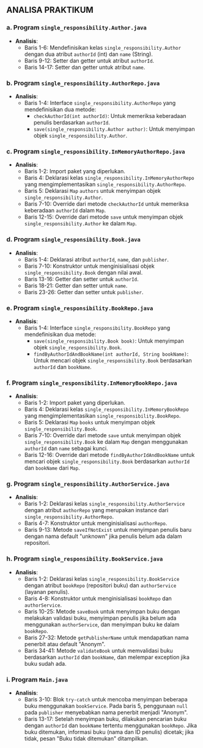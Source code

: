## ANALISA PRAKTIKUM

### a. Program `single_responsibility.Author.java`
- **Analisis**:
    - Baris 1-6: Mendefinisikan kelas `single_responsibility.Author` dengan dua atribut `authorId` (int) dan `name` (String).
    - Baris 9-12: Setter dan getter untuk atribut `authorId`.
    - Baris 14-17: Setter dan getter untuk atribut `name`.

### b. Program `single_responsibility.AuthorRepo.java`
- **Analisis**:
    - Baris 1-4: Interface `single_responsibility.AuthorRepo` yang mendefinisikan dua metode:
        - `checkAuthorId(int authorId)`: Untuk memeriksa keberadaan penulis berdasarkan `authorId`.
        - `save(single_responsibility.Author author)`: Untuk menyimpan objek `single_responsibility.Author`.

### c. Program `single_responsibility.InMemoryAuthorRepo.java`
- **Analisis**:
    - Baris 1-2: Import paket yang diperlukan.
    - Baris 4: Deklarasi kelas `single_responsibility.InMemoryAuthorRepo` yang mengimplementasikan `single_responsibility.AuthorRepo`.
    - Baris 5: Deklarasi `Map` `authors` untuk menyimpan objek `single_responsibility.Author`.
    - Baris 7-10: Override dari metode `checkAuthorId` untuk memeriksa keberadaan `authorId` dalam `Map`.
    - Baris 12-15: Override dari metode `save` untuk menyimpan objek `single_responsibility.Author` ke dalam `Map`.

### d. Program `single_responsibility.Book.java`
- **Analisis**:
    - Baris 1-4: Deklarasi atribut `authorId`, `name`, dan `publisher`.
    - Baris 7-10: Konstruktor untuk menginisialisasi objek `single_responsibility.Book` dengan nilai awal.
    - Baris 13-16: Getter dan setter untuk `authorId`.
    - Baris 18-21: Getter dan setter untuk `name`.
    - Baris 23-26: Getter dan setter untuk `publisher`.

### e. Program `single_responsibility.BookRepo.java`
- **Analisis**:
    - Baris 1-4: Interface `single_responsibility.BookRepo` yang mendefinisikan dua metode:
        - `save(single_responsibility.Book book)`: Untuk menyimpan objek `single_responsibility.Book`.
        - `findByAuthorIdAndBookName(int authorId, String bookName)`: Untuk mencari objek `single_responsibility.Book` berdasarkan `authorId` dan `bookName`.

### f. Program `single_responsibility.InMemoryBookRepo.java`
- **Analisis**:
    - Baris 1-2: Import paket yang diperlukan.
    - Baris 4: Deklarasi kelas `single_responsibility.InMemoryBookRepo` yang mengimplementasikan `single_responsibility.BookRepo`.
    - Baris 5: Deklarasi `Map` `books` untuk menyimpan objek `single_responsibility.Book`.
    - Baris 7-10: Override dari metode `save` untuk menyimpan objek `single_responsibility.Book` ke dalam `Map` dengan menggunakan `authorId` dan `name` sebagai kunci.
    - Baris 12-16: Override dari metode `findByAuthorIdAndBookName` untuk mencari objek `single_responsibility.Book` berdasarkan `authorId` dan `bookName` dari `Map`.

### g. Program `single_responsibility.AuthorService.java`
- **Analisis**:
    - Baris 1-2: Deklarasi kelas `single_responsibility.AuthorService` dengan atribut `authorRepo` yang merupakan instance dari `single_responsibility.AuthorRepo`.
    - Baris 4-7: Konstruktor untuk menginisialisasi `authorRepo`.
    - Baris 9-13: Metode `saveIfNotExist` untuk menyimpan penulis baru dengan nama default "unknown" jika penulis belum ada dalam repositori.

### h. Program `single_responsibility.BookService.java`
- **Analisis**:
    - Baris 1-2: Deklarasi kelas `single_responsibility.BookService` dengan atribut `bookRepo` (repositori buku) dan `authorService` (layanan penulis).
    - Baris 4-8: Konstruktor untuk menginisialisasi `bookRepo` dan `authorService`.
    - Baris 10-25: Metode `saveBook` untuk menyimpan buku dengan melakukan validasi buku, menyimpan penulis jika belum ada menggunakan `authorService`, dan menyimpan buku ke dalam `bookRepo`.
    - Baris 27-32: Metode `getPublisherName` untuk mendapatkan nama penerbit atau default "Anonym".
    - Baris 34-41: Metode `validateBook` untuk memvalidasi buku berdasarkan `authorId` dan `bookName`, dan melempar exception jika buku sudah ada.

### i. Program `Main.java`
- **Analisis**:
  - Baris 3-10: Blok `try-catch` untuk mencoba menyimpan beberapa buku menggunakan `bookService`. Pada baris 5, penggunaan `null` pada `publisher` menyebabkan nama penerbit menjadi "Anonym".
  - Baris 13-17: Setelah menyimpan buku, dilakukan pencarian buku dengan `authorId` dan `bookName` tertentu menggunakan `bookRepo`. Jika buku ditemukan, informasi buku (nama dan ID penulis) dicetak; jika tidak, pesan "Buku tidak ditemukan" ditampilkan.
